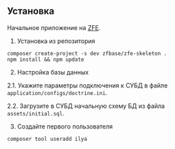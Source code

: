 ## Установка
Начальное приложение на [ZFE](https://github.com/zfbase/zfe/).

1. Установка из репозитория
  ```shell
  composer create-project -s dev zfbase/zfe-skeleton .
  npm install && npm update
  ```

2. Настройка базы данных

2.1. Укажите параметры подключения к СУБД в файле `application/configs/doctrine.ini`.

2.2. Загрузите в СУБД начальную схему БД из файла `assets/initial.sql`.

3. Создайте первого пользователя
  ```shell
  composer tool useradd ilya
  ```
